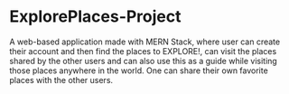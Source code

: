 # ExplorePlaces-Project
 A web-based application made with MERN Stack, where user can create their account and then find the places to EXPLORE!, can visit the places shared by the other users and can also use this as a guide while visiting those places anywhere in the world. One can share their own favorite places with the other users.
